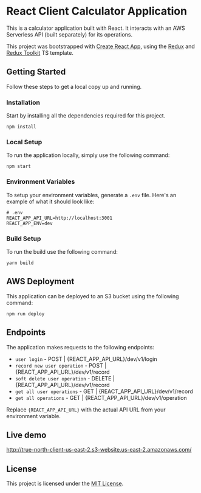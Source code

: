 # React Client Calculator Application

This is a calculator application built with React. It interacts with an AWS Serverless API (built separately) for its operations.

This project was bootstrapped with [Create React App](https://github.com/facebook/create-react-app), using the [Redux](https://redux.js.org/) and [Redux Toolkit](https://redux-toolkit.js.org/) TS template.

## Getting Started

Follow these steps to get a local copy up and running.

### Installation

Start by installing all the dependencies required for this project.

```shell
npm install
```

### Local Setup

To run the application locally, simply use the following command:

```shell
npm start
```

### Environment Variables

To setup your environment variables, generate a `.env` file. Here's an example of what it should look like:

```shell
# .env
REACT_APP_API_URL=http://localhost:3001
REACT_APP_ENV=dev
```

### Build Setup

To run the build use the following command:

```shell
yarn build
```

## AWS Deployment

This application can be deployed to an S3 bucket using the following command:

```shell
npm run deploy
```

## Endpoints

The application makes requests to the following endpoints:

- `user login` - POST | {REACT_APP_API_URL}/dev/v1/login
- `record new user operation` - POST | {REACT_APP_API_URL}/dev/v1/record 
- `soft delete user operation` - DELETE | {REACT_APP_API_URL}/dev/v1/record
- `get all user operations` - GET | {REACT_APP_API_URL}/dev/v1/record
- `get all operations` - GET | {REACT_APP_API_URL}/dev/v1/operation

Replace `{REACT_APP_API_URL}` with the actual API URL from your environment variable.

## Live demo

http://true-north-client-us-east-2.s3-website.us-east-2.amazonaws.com/

## License

This project is licensed under the [MIT License](LICENSE.md).

